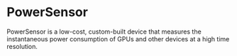 # PowerSensor
PowerSensor is a low-cost, custom-built device that measures the instantaneous power consumption of GPUs and other devices at a high time resolution.
